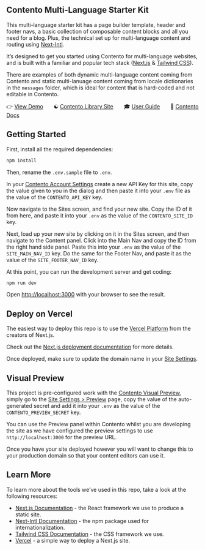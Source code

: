 ## Contento Multi-Language Starter Kit

This multi-language starter kit has a page builder template, header and footer navs, a basic collection of composable content blocks
and all you need for a blog. Plus, the technical set up for multi-language content and routing using [Next-Intl](https://next-intl-docs.vercel.app/docs/getting-started).

It’s designed to get you started using Contento for multi-language websites, and is built with a familiar and popular
tech stack ([Next.js](https://nextjs.org) & [Tailwind CSS](https://tailwindcss.com)).

There are examples of both dynamic multi-language content coming from Contento and static multi-lanuage content coming
from locale dictionaries in the `messages` folder, which is ideal for content that is hard-coded and not editable in Contento.

👉 [View Demo](https://multi-language-contento-starter.vercel.app/)
&nbsp;&nbsp;&nbsp;&nbsp;&nbsp;&nbsp;☯️ [Contento Library Site](https://app.contento.io/library/site-starters?kit=s_01j8q7eDYqE2Bcv850D3Q9g8z1)
&nbsp;&nbsp;&nbsp;&nbsp;&nbsp;&nbsp;🎓 [User Guide](https://www.contento.io/docs/guides/starter-kits/multi-language-blog)
&nbsp;&nbsp;&nbsp;&nbsp;&nbsp;&nbsp;📄 [Contento Docs](https://www.contento.io/docs)

## Getting Started

First, install all the required dependencies:

```bash
npm install
```

Then, rename the `.env.sample` file to `.env`.

In your [Contento Account Settings](https://app.contento.io/account/api-keys) create a new API Key for this site, copy the value given to you in the dialog
and then paste it into your `.env` file as the value of the `CONTENTO_API_KEY` key.

Now navigate to the Sites screen, and find your new site. Copy the ID of it from here, and paste it into your `.env` as
the value of the `CONTENTO_SITE_ID` key.

Next, load up your new site by clicking on it in the Sites screen, and then navigate to the Content panel. Click into
the Main Nav and copy the ID from the right hand side panel. Paste this into your `.env` as the value of the
`SITE_MAIN_NAV_ID` key. Do the same for the Footer Nav, and paste it as the value of the `SITE_FOOTER_NAV_ID` key.

At this point, you can run the development server and get coding:

```bash
npm run dev
```

Open [http://localhost:3000](http://localhost:3000) with your browser to see the result.

## Deploy on Vercel

The easiest way to deploy this repo is to use the [Vercel Platform](https://vercel.com/new) from the creators of Next.js.

Check out the [Next.js deployment documentation](https://nextjs.org/docs/deployment) for more details.

Once deployed, make sure to update the domain name in your [Site Settings](https://app.contento.io/settings).

## Visual Preview

This project is pre-configured work with the [Contento Visual Preview](https://www.contento.io/docs/sdk/next#visual-preview),
simply go to the [Site Settings > Preview](https://app.contento.io/settings/preview) page, copy the value of the
auto-generated secret and add it into your `.env` as the value of the `CONTENTO_PREVIEW_SECRET` key.

You can use the Preview panel within Contento whilst you are developing the site as we have configured the preview
settings to use `http://localhost:3000` for the preview URL.

Once you have your site deployed however you will want to change this to your production domain so that your content
editors can use it.

## Learn More

To learn more about the tools we’ve used in this repo, take a look at the following resources:

- [Next.js Documentation](https://nextjs.org/docs) - the React framework we use to produce a static site.
- [Next-Intl Documentation](https://next-intl-docs.vercel.app/docs/getting-started) - the npm package used for internationalization.
- [Tailwind CSS Documentation](https://tailwindcss.com) - the CSS framework we use.
- [Vercel](https://vercel.com) - a simple way to deploy a Next.js site.
